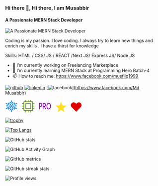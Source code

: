 ### Hi there 👋, Hi there, I am Musabbir
#### A Passionate MERN Stack Developer
![A Passionate MERN Stack Developer](https://www.aismartz.com/images/predictive_analytics_banner.jpg)

Coding is my passion. I love coding. I always try to learn new things and enrich my skills . I have a thirst for knowledge

Skills: HTML / CSS/ JS /  REACT /Next JS/ Express JS/ Node JS

- 🔭 I’m currently working on Freelancing Marketplace 
- 🌱 I’m currently learning MERN Stack at Programming Hero Batch-4 
- 📫 How to reach me: https://www.facebook.com/musfiiq1999 


[<img src='https://cdn.jsdelivr.net/npm/simple-icons@3.0.1/icons/github.svg' alt='github' height='40'>](https://github.com/Md-Musabbir)  [<img src='https://cdn.jsdelivr.net/npm/simple-icons@3.0.1/icons/linkedin.svg' alt='linkedin' height='40'>](https://www.linkedin.com/in/https://www.linkedin.com/in/md-musabbir-b0136520b//)  [<img src='https://cdn.jsdelivr.net/npm/simple-icons@3.0.1/icons/facebook.svg' alt='facebook' height='40'>](https://www.facebook.com/Md. Musabbir)  

<a href='https://archiveprogram.github.com/'><img src='https://raw.githubusercontent.com/acervenky/animated-github-badges/master/assets/acbadge.gif' width='40' height='40'></a> <a href='https://docs.github.com/en/developers'><img src='https://raw.githubusercontent.com/acervenky/animated-github-badges/master/assets/devbadge.gif' width='40' height='40'></a> <a href='https://github.com/pricing'><img src='https://raw.githubusercontent.com/acervenky/animated-github-badges/master/assets/pro.gif' width='40' height='40'></a> <a href='https://stars.github.com/'><img src='https://raw.githubusercontent.com/acervenky/animated-github-badges/master/assets/starbadge.gif' width='35' height='35'></a> <a href='https://docs.github.com/en/github/supporting-the-open-source-community-with-github-sponsors'><img src='https://raw.githubusercontent.com/acervenky/animated-github-badges/master/assets/sponsorbadge.gif' width='35' height='35'></a> 

[![trophy](https://github-profile-trophy.vercel.app/?username=Md-Musabbir)](https://github.com/ryo-ma/github-profile-trophy)

[![Top Langs](https://github-readme-stats.vercel.app/api/top-langs/?username=Md-Musabbir)](https://github.com/anuraghazra/github-readme-stats)

![GitHub stats](https://github-readme-stats.vercel.app/api?username=Md-Musabbir&show_icons=true&count_private=true)  

![GitHub Activity Graph](https://activity-graph.herokuapp.com/graph?username=Md-Musabbir)  

![GitHub metrics](https://metrics.lecoq.io/Md-Musabbir)  

![GitHub streak stats](https://github-readme-streak-stats.herokuapp.com/?user=Md-Musabbir)  

![Profile views](https://gpvc.arturio.dev/Md-Musabbir)  
